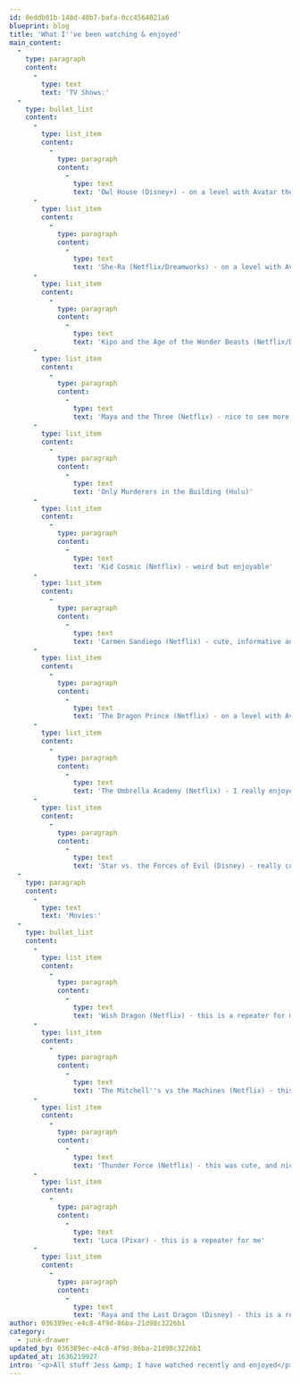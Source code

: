 ```yaml
---
id: 0eddb01b-148d-40b7-bafa-0cc4564021a6
blueprint: blog
title: 'What I''ve been watching & enjoyed'
main_content:
  -
    type: paragraph
    content:
      -
        type: text
        text: 'TV Shows:'
  -
    type: bullet_list
    content:
      -
        type: list_item
        content:
          -
            type: paragraph
            content:
              -
                type: text
                text: 'Owl House (Disney+) - on a level with Avatar the Last Airbender for me, its amazing to me that Disney picked up a show with a Latina/Nero-divergent/Bisexual lead and it''s heartwarming to boot'
      -
        type: list_item
        content:
          -
            type: paragraph
            content:
              -
                type: text
                text: 'She-Ra (Netflix/Dreamworks) - on a level with Avatar the Last Airbender for me, when first watching it felt a bit "extra" but I quickly got over the 10-20 second transformation sequence since the characters are lovable, relatable and magical'
      -
        type: list_item
        content:
          -
            type: paragraph
            content:
              -
                type: text
                text: 'Kipo and the Age of the Wonder Beasts (Netflix/Dreamworks)'
      -
        type: list_item
        content:
          -
            type: paragraph
            content:
              -
                type: text
                text: 'Maya and the Three (Netflix) - nice to see more Mexican history/culture representation in new shows, it was also nice that the story had a specific arc and ended'
      -
        type: list_item
        content:
          -
            type: paragraph
            content:
              -
                type: text
                text: 'Only Murderers in the Building (Hulu)'
      -
        type: list_item
        content:
          -
            type: paragraph
            content:
              -
                type: text
                text: 'Kid Cosmic (Netflix) - weird but enjoyable'
      -
        type: list_item
        content:
          -
            type: paragraph
            content:
              -
                type: text
                text: 'Carmen Sandiego (Netflix) - cute, informative and amazing to see a female bond/robin-hood type character'
      -
        type: list_item
        content:
          -
            type: paragraph
            content:
              -
                type: text
                text: 'The Dragon Prince (Netflix) - on a level with Avatar the Last Airbender'
      -
        type: list_item
        content:
          -
            type: paragraph
            content:
              -
                type: text
                text: 'The Umbrella Academy (Netflix) - I really enjoyed this take on superheros and adoptive families, though the end of the first season will be triggering for anyone who has experienced abuse the second season more than made up for it'
      -
        type: list_item
        content:
          -
            type: paragraph
            content:
              -
                type: text
                text: 'Star vs. the Forces of Evil (Disney) - really cute and fun mindless kid show'
  -
    type: paragraph
    content:
      -
        type: text
        text: 'Movies:'
  -
    type: bullet_list
    content:
      -
        type: list_item
        content:
          -
            type: paragraph
            content:
              -
                type: text
                text: 'Wish Dragon (Netflix) - this is a repeater for me, I love that the message is friendship can come before attraction'
      -
        type: list_item
        content:
          -
            type: paragraph
            content:
              -
                type: text
                text: 'The Mitchell''s vs the Machines (Netflix) - this is a repeater for me, and it feels super relatable not only for the family dynamics but the larger context of tech in our lives'
      -
        type: list_item
        content:
          -
            type: paragraph
            content:
              -
                type: text
                text: 'Thunder Force (Netflix) - this was cute, and nice to see a super hero movie that doesn''t take itself too seriously especially in the age of Marvel movies being released every other month'
      -
        type: list_item
        content:
          -
            type: paragraph
            content:
              -
                type: text
                text: 'Luca (Pixar) - this is a repeater for me'
      -
        type: list_item
        content:
          -
            type: paragraph
            content:
              -
                type: text
                text: 'Raya and the Last Dragon (Disney) - this is a repeater for me'
author: 036389ec-e4c8-4f9d-86ba-21d98c3226b1
category:
  - junk-drawer
updated_by: 036389ec-e4c8-4f9d-86ba-21d98c3226b1
updated_at: 1636219927
intro: '<p>All stuff Jess &amp; I have watched recently and enjoyed</p>'
---
```

